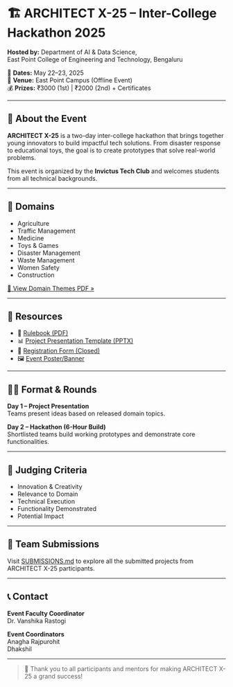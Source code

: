 # 🏗️ ARCHITECT X-25 – Inter-College Hackathon 2025

**Hosted by:** Department of AI & Data Science,  
East Point College of Engineering and Technology, Bengaluru

📅 **Dates:** May 22–23, 2025  
📍 **Venue:** East Point Campus (Offline Event)  
💰 **Prizes:** ₹3000 (1st) | ₹2000 (2nd) + Certificates

---

## 📣 About the Event

**ARCHITECT X-25** is a two-day inter-college hackathon that brings together young innovators to build impactful tech solutions. From disaster response to educational toys, the goal is to create prototypes that solve real-world problems.

This event is organized by the **Invictus Tech Club** and welcomes students from all technical backgrounds.

---

## 🎯 Domains

- Agriculture  
- Traffic Management  
- Medicine  
- Toys & Games  
- Disaster Management  
- Waste Management  
- Women Safety  
- Construction

[📄 View Domain Themes PDF »](https://drive.google.com/file/d/1xs04gUVAfbjJTntzEvcDFLkrbXfkvrPe/view?usp=drive_link)

---

## 📂 Resources

- 📘 [Rulebook (PDF)](https://drive.google.com/file/d/1PEzAe_c0DRzPMIJkikIJEA2FqdhX6tiL/view?usp=drive_link)  
- 📊 [Project Presentation Template (PPTX)](https://docs.google.com/presentation/d/1uWszH-yXJqRpD5VkZ6IdQMchBo4QLfWM/edit?usp=drive_link&ouid=107137542100463847538&rtpof=true&sd=true)  
- 📌 [Registration Form (Closed)](https://docs.google.com/forms/d/e/1FAIpQLSeiuFSman4hfwedWhNxzuiuwzSzu4uH4mwF35LNmlsH6oKuUg/viewform)  
- 🖼️ [Event Poster/Banner](https://drive.google.com/file/d/1lbRdHinB7UcOkQWB2spWOrq6hE-nihLf/view?usp=drive_link)

---

## 🧑‍💻 Format & Rounds

**Day 1 – Project Presentation**  
Teams present ideas based on released domain topics.

**Day 2 – Hackathon (6-Hour Build)**  
Shortlisted teams build working prototypes and demonstrate core functionalities.

---

## 🧠 Judging Criteria

- Innovation & Creativity  
- Relevance to Domain  
- Technical Execution  
- Functionality Demonstrated  
- Potential Impact

---

## 🚀 Team Submissions

Visit [SUBMISSIONS.md](./SUBMISSIONS.md) to explore all the submitted projects from ARCHITECT X-25 participants.

---

## 📞 Contact

**Event Faculty Coordinator**  
Dr. Vanshika Rastogi  

**Event Coordinators**  
Anagha Rajpurohit  
Dhakshil

---

> 🎉 Thank you to all participants and mentors for making ARCHITECT X-25 a grand success!
